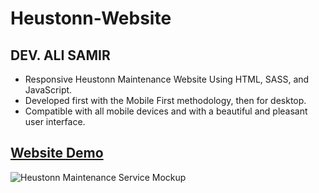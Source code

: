 # Heustonn-Website

## DEV. ALI SAMIR

- Responsive Heustonn Maintenance Website Using HTML, SASS, and JavaScript.
- Developed first with the Mobile First methodology, then for desktop.
- Compatible with all mobile devices and with a beautiful and pleasant user interface.

## [Website Demo]()

![Heustonn Maintenance Service Mockup](https://user-images.githubusercontent.com/62913154/175766519-501baec9-215c-44ac-aca3-ca27cab2f753.png)
